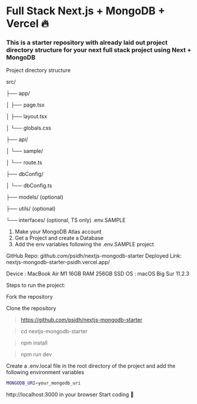 #  Full Stack Next.js + MongoDB + Vercel 🔥  

### This is a starter repository with already laid out project directory structure for your next full stack project using Next + MongoDB

Project directory structure

src/

├── app/

│   ├── page.tsx

│   ├── layout.tsx

│   └── globals.css

├── api/

│   └── sample/

│       └── route.ts

├── dbConfig/

│   └── dbConfig.ts

├── models/          (optional)

├── utils/           (optional)

└── interfaces/      (optional, TS only)
.env.SAMPLE



1. Make your MongoDB Atlas account 
2. Get a Project and create a Database 
3. Add the env variables following the .env.SAMPLE project 

GitHub Repo: github.com/psidh/nextjs-mongodb-starter 
Deployed Link: nextjs-mongodb-starter-psidh.vercel.app/

Device : MacBook Air M1 16GB RAM 256GB SSD 
OS : macOS Big Sur 11.2.3


Steps to run the project:

Fork the repository
   
Clone the repository
 > https://github.com/psidh/nextjs-mongodb-starter

 > cd nextjs-mongodb-starter
 
> npm install

> npm run dev

Create a .env.local file in the root directory of the project and add the following environment variables

```bash
MONGODB_URI=your_mongodb_uri
```


http://localhost:3000 in your browser
Start coding 🚀

